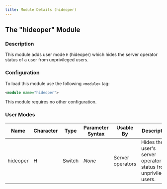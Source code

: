 ```yaml
---
title: Module Details (hideoper)
---
```


## The "hideoper" Module

### Description

This module adds user mode `H` (hideoper) which hides the server operator status of a user from unprivileged users.

### Configuration

To load this module use the following `<module>` tag:

```xml
<module name="hideoper">
```

This module requires no other configuration.

### User Modes

Name     | Character | Type   | Parameter Syntax | Usable By        | Description
-------- | --------- | ------ | ---------------- | ---------------- | -----------
hideoper | H         | Switch | *None*           | Server operators | Hides the user's server operator status from unprivileged users.

